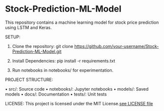 # Stock-Prediction-ML-Model

This repository contains a machine learning model for stock price prediction using LSTM and Keras.

SETUP:

1. Clone the repository:
   git clone https://github.com/your-username/Stock-Prediction-ML-Model.git

2. Install Dependencies:
    pip install -r requirements.txt

3. Run notebooks in notebooks/ for experimentation.

PROJECT STRUCTURE:

• src/: Source code
• notebooks/: Jupyter notebooks
• models/: Saved models
• docs/: Documentation
• tests/: Unit tests

LICENSE:
This project is licensed under the MIT License.[see LICENSE file](LICENSE)